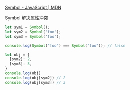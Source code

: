 [Symbol - JavaScript | MDN](https://developer.mozilla.org/zh-CN/docs/Web/JavaScript/Reference/Global_Objects/Symbol)

Symbol 解决属性冲突


```js
let sym1 = Symbol();
let sym2 = Symbol('foo');
let sym3 = Symbol('foo');

console.log(Symbol("foo") === Symbol("foo")); // false

let obj = {
  [sym2]: 2,
  [sym3]: 3,
}
console.log(obj)
console.log(obj[sym2]) // 2
console.log(obj[sym3]) // 3
```
